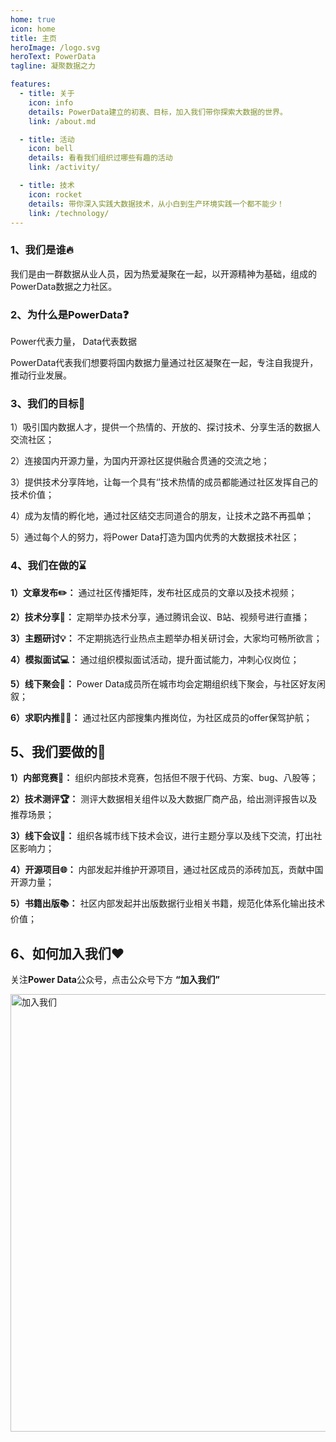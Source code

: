 ```yaml
---
home: true
icon: home
title: 主页
heroImage: /logo.svg
heroText: PowerData
tagline: 凝聚数据之力

features:
  - title: 关于
    icon: info
    details: PowerData建立的初衷、目标，加入我们带你探索大数据的世界。
    link: /about.md

  - title: 活动
    icon: bell
    details: 看看我们组织过哪些有趣的活动
    link: /activity/

  - title: 技术
    icon: rocket
    details: 带你深入实践大数据技术，从小白到生产环境实践一个都不能少！
    link: /technology/
---
```


### 1、我们是谁🔥

我们是由一群数据从业人员，因为热爱凝聚在一起，以开源精神为基础，组成的PowerData数据之力社区。

### 2、为什么是PowerData❓

Power代表力量， Data代表数据

PowerData代表我们想要将国内数据力量通过社区凝聚在一起，专注自我提升，推动行业发展。

### 3、我们的目标🧭

1）吸引国内数据人才，提供一个热情的、开放的、探讨技术、分享生活的数据人交流社区；

2）连接国内开源力量，为国内开源社区提供融合贯通的交流之地；

3）提供技术分享阵地，让每一个具有‘’技术热情的成员都能通过社区发挥自己的技术价值；

4）成为友情的孵化地，通过社区结交志同道合的朋友，让技术之路不再孤单；

5）通过每个人的努力，将Power Data打造为国内优秀的大数据技术社区；

### 4、我们在做的⌛

**1）文章发布✏️：** 通过社区传播矩阵，发布社区成员的文章以及技术视频；

**2）技术分享📅：** 定期举办技术分享，通过腾讯会议、B站、视频号进行直播；

**3）主题研讨💡：** 不定期挑选行业热点主题举办相关研讨会，大家均可畅所欲言；

**4）模拟面试💻：** 通过组织模拟面试活动，提升面试能力，冲刺心仪岗位；

**5）线下聚会🍲：** Power Data成员所在城市均会定期组织线下聚会，与社区好友闲叙；

**6）求职内推👨‍💻：** 通过社区内部搜集内推岗位，为社区成员的offer保驾护航；

## 5、我们要做的💯

**1）内部竞赛🥇：** 组织内部技术竞赛，包括但不限于代码、方案、bug、八股等；

**2）技术测评🏆：** 测评大数据相关组件以及大数据厂商产品，给出测评报告以及推荐场景；

**3）线下会议🤝：** 组织各城市线下技术会议，进行主题分享以及线下交流，打出社区影响力；

**4）开源项目🌐：** 内部发起并维护开源项目，通过社区成员的添砖加瓦，贡献中国开源力量；

**5）书籍出版📚：** 社区内部发起并出版数据行业相关书籍，规范化体系化输出技术价值；

## 6、如何加入我们❤️

关注**Power Data**公众号，点击公众号下方 **“加入我们”**

<img src='https://s1.ax1x.com/2023/02/14/pSTuSWd.png' alt='加入我们' style="width:700px;">


